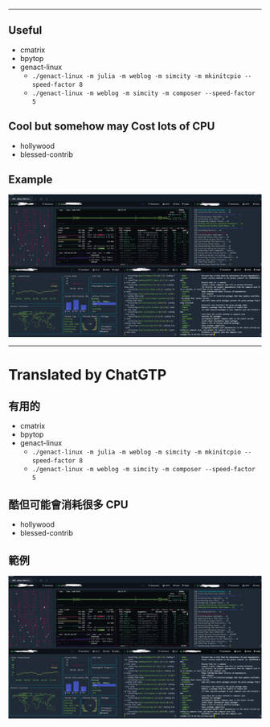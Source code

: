 <!--HugoNoteFlag-->

---


## Useful 

* cmatrix
* bpytop
* genact-linux
  * `./genact-linux -m julia -m weblog -m simcity -m mkinitcpio --speed-factor 8`
  * `./genact-linux -m weblog -m simcity -m composer --speed-factor 5`

## Cool but somehow may Cost lots of CPU

* hollywood
* blessed-contrib


## Example

![cool-stuff](imgs/cool-stuff.png)


---

<!--HugoNoteZhFlag-->

# Translated by ChatGTP

## 有用的

* cmatrix
* bpytop
* genact-linux
  * `./genact-linux -m julia -m weblog -m simcity -m mkinitcpio --speed-factor 8`
  * `./genact-linux -m weblog -m simcity -m composer --speed-factor 5`

## 酷但可能會消耗很多 CPU

* hollywood
* blessed-contrib


## 範例

![cool-stuff（酷東西）](imgs/cool-stuff.png)